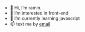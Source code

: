 - 👋 Hi, I’m ramin.
- 👀 I’m interested in front-end
- 🌱 I’m currently learning javascript
- 📫 text me by [email](raminshakooei@gmail.com)

<!---
itsramin/itsramin is a ✨ special ✨ repository because its `README.md` (this file) appears on your GitHub profile.
You can click the Preview link to take a look at your changes.
--->
